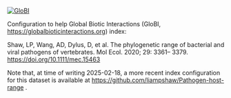 [![GloBI](http://api.globalbioticinteractions.org/interaction.svg?accordingTo=globi:globalbioticinteractions/shaw2020)](http://globalbioticinteractions.org/?accordingTo=globi:globalbioticinteractions/shaw2020)

Configuration to help Global Biotic Interactions (GloBI, https://globalbioticinteractions.org) index: 

Shaw, LP, Wang, AD, Dylus, D, et al. The phylogenetic range of bacterial and viral pathogens of vertebrates. Mol Ecol. 2020; 29: 3361– 3379. https://doi.org/10.1111/mec.15463

Note that, at time of writing 2025-02-18, a more recent index configuration for this dataset is available at https://github.com/liampshaw/Pathogen-host-range .
